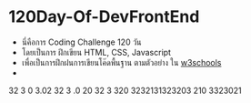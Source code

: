 # 120Day-Of-DevFrontEnd
* นี่คือการ Coding Challenge 120 วัน 
* โดยเป็นการ ฝึกเขียน HTML, CSS, Javascript  
* เพื่อเป็นการฝึกฝนการเขียนโค๊ดพื้นฐาน ตามตัวอย่าง ใน [w3schools](https://www.w3schools.com/)
*
32
3
0
3.02
32
3
.0
20
32
3
320
3232131323203
210
3323021
